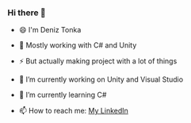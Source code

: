 ### Hi there 👋

- 😄 I'm Deniz Tonka
- 🔭 Mostly working with C# and Unity
- ⚡ But actually making project with a lot of things
 
- 🔭 I’m currently working on Unity and Visual Studio
- 🌱 I’m currently learning C#
- 📫 How to reach me: [My LinkedIn](https://www.linkedin.com/in/deniztonka/)


<!--
**tonka14/tonka14** is a ✨ _special_ ✨ repository because its `README.md` (this file) appears on your GitHub profile.

Here are some ideas to get you started:

- 🔭 I’m currently working on ...
- 🌱 I’m currently learning ...
- 👯 I’m looking to collaborate on ...
- 🤔 I’m looking for help with ...
- 💬 Ask me about ...
- 📫 How to reach me: ...
- 😄 Pronouns: ...
- ⚡ Fun fact: ...
-->
